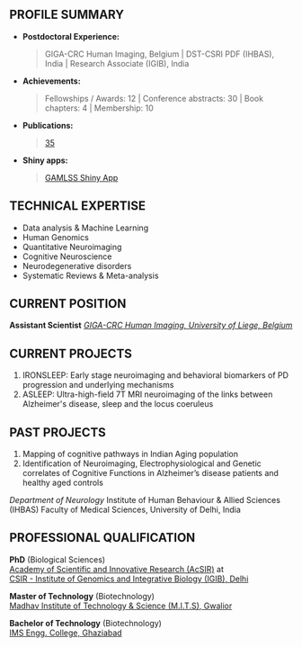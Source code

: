 
## PROFILE SUMMARY

* **Postdoctoral Experience:**
  > GIGA-CRC Human Imaging, Belgium | DST-CSRI PDF (IHBAS), India | Research Associate (IGIB), India
* **Achievements:**
  > Fellowships / Awards: 12 | Conference abstracts: 30 | Book chapters: 4 | Membership: 10
* **Publications:**
  > [35](https://scholar.google.com/citations?user=DdvvgpQAAAAJ&hl=en/) 
* **Shiny apps:**
  > [GAMLSS Shiny App](https://puneet-talwar.shinyapps.io/GAMLSSToolbox/)


## TECHNICAL EXPERTISE

- Data analysis & Machine Learning
- Human Genomics
- Quantitative Neuroimaging
- Cognitive Neuroscience
- Neurodegenerative disorders 
- Systematic Reviews & Meta-analysis


## CURRENT POSITION

**Assistant Scientist** 
_[GIGA-CRC Human Imaging, University of Liege, Belgium](https://www.gigacrc.uliege.be/cms/c_4212477/fr/gigacrc)_


## CURRENT PROJECTS

 1.  IRONSLEEP: Early stage neuroimaging and behavioral biomarkers of PD progression and underlying mechanisms
 2.  ASLEEP: Ultra-high-field 7T MRI neuroimaging of the links between Alzheimer's disease, sleep and the locus coeruleus


## PAST PROJECTS 

1. Mapping of cognitive pathways in Indian Aging population
2. Identification of Neuroimaging, Electrophysiological and Genetic correlates of Cognitive Functions in Alzheimer’s disease patients and healthy aged controls 

_Department of Neurology_
Institute of Human Behaviour & Allied Sciences (IHBAS)
Faculty of Medical Sciences, University of Delhi, India


## PROFESSIONAL QUALIFICATION

**PhD** (Biological Sciences) 									   
[Academy of Scientific and Innovative Research (AcSIR)](http://acsir.res.in/) at					
[CSIR - Institute of Genomics and Integrative Biology (IGIB), Delhi](https://www.igib.res.in/)

**Master of Technology** (Biotechnology) 		   	  
[Madhav Institute of Technology & Science (M.I.T.S), Gwalior](http://mitsgwalior.in/)

**Bachelor of Technology** (Biotechnology) 		    	             
[IMS Engg. College, Ghaziabad](http://www.imsec.ac.in/)

